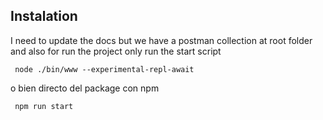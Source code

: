 ## Instalation


I need to update the docs but we have a postman collection at root folder and also for run the project only run the start script

```
 node ./bin/www --experimental-repl-await
``` 

o bien directo del package con npm
```
 npm run start
```

